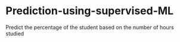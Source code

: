 # Prediction-using-supervised-ML
Predict the percentage of the student based on the number of hours studied
